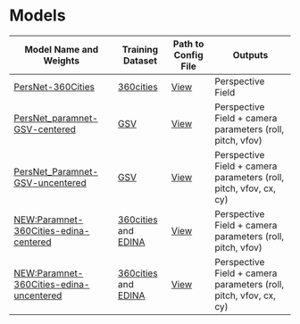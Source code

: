
# Models

| Model Name and Weights                                                                                                    | Training Dataset                                                                                                          | Path to Config File                                  | Outputs                                                           |
| ------------------------------------------------------------------------------------------------------------------------- | ------------------------------------------------------------------------------------------------------------------------- | ---------------------------------------------------- | ----------------------------------------------------------------- |
| [PersNet-360Cities](https://www.dropbox.com/s/czqrepqe7x70b7y/cvpr2023.pth)                                               | [360cities](https://www.360cities.net)                                                                                    | [View](./models/cvpr2023.yaml)                       | Perspective Field                                                 |
| [PersNet_paramnet-GSV-centered](https://www.dropbox.com/s/g6xwbgnkggapyeu/paramnet_gsv_rpf.pth)                           | [GSV](https://research.google/pubs/pub36899/)                                                                             | [View](./models/paramnet_gsv_rpf.yaml)               | Perspective Field + camera parameters (roll, pitch, vfov)         |
| [PersNet_Paramnet-GSV-uncentered](https://www.dropbox.com/s/ufdadxigewakzlz/paramnet_gsv_rpfpp.pth)                       | [GSV](https://research.google/pubs/pub36899/)                                                                             | [View](./models/paramnet_gsv_rpfpp.yaml)             | Perspective Field + camera parameters (roll, pitch, vfov, cx, cy) |
| [NEW:Paramnet-360Cities-edina-centered](https://www.dropbox.com/s/z2dja70bgy007su/paramnet_360cities_edina_rpf.pth)       | [360cities](https://www.360cities.net/) and [EDINA](https://github.com/tien-d/EgoDepthNormal/blob/main/README_dataset.md) | [View](./models/paramnet_360cities_edina_rpf.yaml)   | Perspective Field + camera parameters (roll, pitch, vfov)         |
| [NEW:Paramnet-360Cities-edina-uncentered](https://www.dropbox.com/s/nt29e1pi83mm1va/paramnet_360cities_edina_rpfpp.pth)  | [360cities](https://www.360cities.net/) and [EDINA](https://github.com/tien-d/EgoDepthNormal/blob/main/README_dataset.md) | [View](./models/paramnet_360cities_edina_rpfpp.yaml) | Perspective Field + camera parameters (roll, pitch, vfov, cx, cy) |
